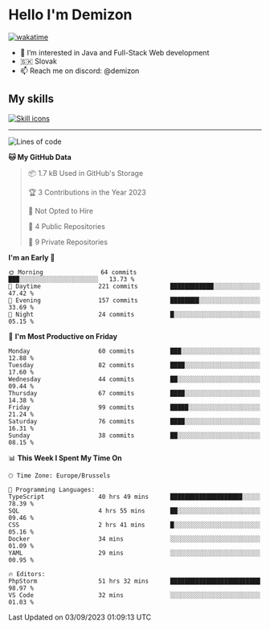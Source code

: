 # Hello I'm Demizon
[![wakatime](https://wakatime.com/badge/user/6ad1949f-d6d7-44f9-9eee-c35e54cc499b.svg)](https://wakatime.com/@6ad1949f-d6d7-44f9-9eee-c35e54cc499b)
- 👀 I’m interested in Java and Full-Stack Web development
- 🇸🇰 Slovak
- 📫 Reach me on discord: @demizon

## My skills
[![Skill icons](https://skillicons.dev/icons?i=java,js,ts,html,css,react,nextjs,tailwind,supabase,py,git,docker,linux,mysql,postgres,mongo&theme=dark)](https://github.com/Demizon3433)

---

<!--START_SECTION:waka-->
![Lines of code](https://img.shields.io/badge/From%20Hello%20World%20I%27ve%20Written-87.5%20thousand%20lines%20of%20code-blue)

**🐱 My GitHub Data** 

> 📦 1.7 kB Used in GitHub's Storage 
 > 
> 🏆 3 Contributions in the Year 2023
 > 
> 🚫 Not Opted to Hire
 > 
> 📜 4 Public Repositories 
 > 
> 🔑 9 Private Repositories 
 > 
**I'm an Early 🐤** 

```text
🌞 Morning                64 commits          ███░░░░░░░░░░░░░░░░░░░░░░   13.73 % 
🌆 Daytime                221 commits         ████████████░░░░░░░░░░░░░   47.42 % 
🌃 Evening                157 commits         ████████░░░░░░░░░░░░░░░░░   33.69 % 
🌙 Night                  24 commits          █░░░░░░░░░░░░░░░░░░░░░░░░   05.15 % 
```
📅 **I'm Most Productive on Friday** 

```text
Monday                   60 commits          ███░░░░░░░░░░░░░░░░░░░░░░   12.88 % 
Tuesday                  82 commits          ████░░░░░░░░░░░░░░░░░░░░░   17.60 % 
Wednesday                44 commits          ██░░░░░░░░░░░░░░░░░░░░░░░   09.44 % 
Thursday                 67 commits          ████░░░░░░░░░░░░░░░░░░░░░   14.38 % 
Friday                   99 commits          █████░░░░░░░░░░░░░░░░░░░░   21.24 % 
Saturday                 76 commits          ████░░░░░░░░░░░░░░░░░░░░░   16.31 % 
Sunday                   38 commits          ██░░░░░░░░░░░░░░░░░░░░░░░   08.15 % 
```


📊 **This Week I Spent My Time On** 

```text
🕑︎ Time Zone: Europe/Brussels

💬 Programming Languages: 
TypeScript               40 hrs 49 mins      ████████████████████░░░░░   78.39 % 
SQL                      4 hrs 55 mins       ██░░░░░░░░░░░░░░░░░░░░░░░   09.46 % 
CSS                      2 hrs 41 mins       █░░░░░░░░░░░░░░░░░░░░░░░░   05.16 % 
Docker                   34 mins             ░░░░░░░░░░░░░░░░░░░░░░░░░   01.09 % 
YAML                     29 mins             ░░░░░░░░░░░░░░░░░░░░░░░░░   00.95 % 

🔥 Editors: 
PhpStorm                 51 hrs 32 mins      █████████████████████████   98.97 % 
VS Code                  32 mins             ░░░░░░░░░░░░░░░░░░░░░░░░░   01.03 % 
```


 Last Updated on 03/09/2023 01:09:13 UTC
<!--END_SECTION:waka-->
